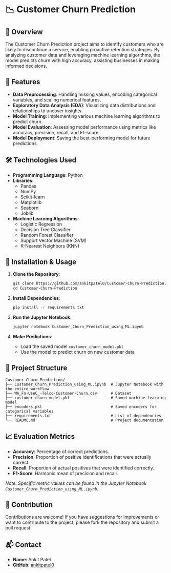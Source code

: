 
# 📉 Customer Churn Prediction

## 📌 Overview

The Customer Churn Prediction project aims to identify customers who are likely to discontinue a service, enabling proactive retention strategies. By analyzing customer data and leveraging machine learning algorithms, the model predicts churn with high accuracy, assisting businesses in making informed decisions.

## 🚀 Features

- **Data Preprocessing**: Handling missing values, encoding categorical variables, and scaling numerical features.
- **Exploratory Data Analysis (EDA)**: Visualizing data distributions and relationships to uncover insights.
- **Model Training**: Implementing various machine learning algorithms to predict churn.
- **Model Evaluation**: Assessing model performance using metrics like accuracy, precision, recall, and F1-score.
- **Model Deployment**: Saving the best-performing model for future predictions.

## 🛠️ Technologies Used

- **Programming Language**: Python
- **Libraries**:
  - Pandas
  - NumPy
  - Scikit-learn
  - Matplotlib
  - Seaborn
  - Joblib
- **Machine Learning Algorithms**:
  - Logistic Regression
  - Decision Tree Classifier
  - Random Forest Classifier
  - Support Vector Machine (SVM)
  - K-Nearest Neighbors (KNN)

## 📂 Installation & Usage

1. **Clone the Repository**:
   ```bash
   git clone https://github.com/ankitpatel0/Customer-Churn-Prediction.git
   cd Customer-Churn-Prediction
   ```

2. **Install Dependencies**:
   ```bash
   pip install -r requirements.txt
   ```

3. **Run the Jupyter Notebook**:
   ```bash
   jupyter notebook Customer_Churn_Prediction_using_ML.ipynb
   ```

4. **Make Predictions**:
   - Load the saved model `customer_churn_model.pkl`
   - Use the model to predict churn on new customer data

## 📁 Project Structure

```
Customer-Churn-Prediction/
├── Customer_Churn_Prediction_using_ML.ipynb  # Jupyter Notebook with the entire workflow
├── WA_Fn-UseC_-Telco-Customer-Churn.csv      # Dataset
├── customer_churn_model.pkl                  # Saved machine learning model
├── encoders.pkl                              # Saved encoders for categorical variables
├── requirements.txt                          # List of dependencies
└── README.md                                 # Project documentation
```

## 📈 Evaluation Metrics

- **Accuracy**: Percentage of correct predictions.
- **Precision**: Proportion of positive identifications that were actually correct.
- **Recall**: Proportion of actual positives that were identified correctly.
- **F1-Score**: Harmonic mean of precision and recall.

*Note: Specific metric values can be found in the Jupyter Notebook `Customer_Churn_Prediction_using_ML.ipynb`.*

## 🤝 Contribution

Contributions are welcome! If you have suggestions for improvements or want to contribute to the project, please fork the repository and submit a pull request.


## 📬 Contact

- **Name**: Ankit Patel
- **GitHub**: [ankitpatel0](https://github.com/ankitpatel0)

